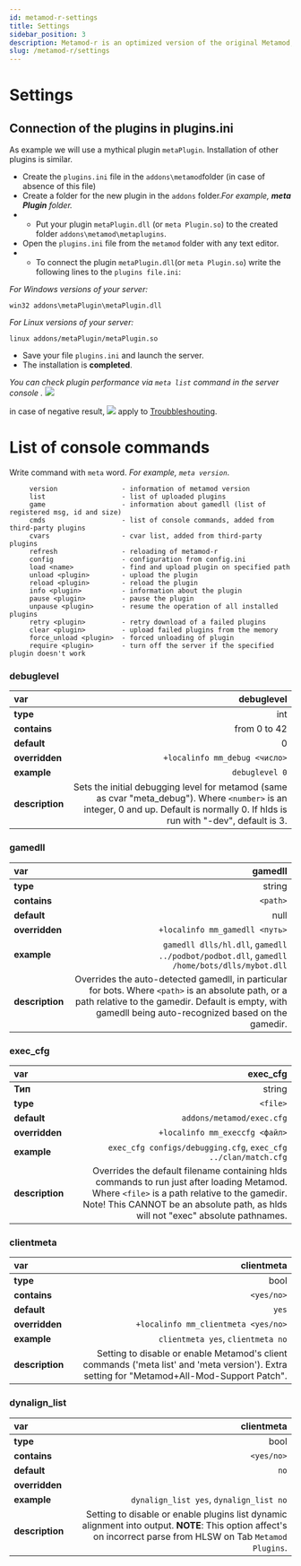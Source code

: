 ```yaml
---
id: metamod-r-settings
title: Settings
sidebar_position: 3
description: Metamod-r is an optimized version of the original Metamod, enhancing performance and compatibility for Half-Life 1 servers.
slug: /metamod-r/settings
---
```


<head>
  <title>Metamod-R: Settings | ReHLDS</title>
</head>

# Settings

## Connection of the plugins in plugins.ini
As example we will use a mythical plugin `metaPlugin`. Installation of other plugins is similar.
 
* Create the `plugins.ini` file in the `addons\metamod`folder (in case of absence of this file)
* Create a folder for the new plugin in the `addons` folder._For example, **meta Plugin** folder._
* * Put your plugin `metaPlugin.dll` (or `meta Plugin.so`) to the created folder `addons\metamod\metaplugins`.
* Open the `plugins.ini` file from the `metamod` folder with any text editor.
* * To connect the plugin `metaPlugin.dll`(or `meta Plugin.so`) write the following lines to the `plugins file.ini`:

_For Windows versions of your server:_
```
win32 addons\metaPlugin\metaPlugin.dll
```
_For Linux versions of your server:_
```
linux addons/metaPlugin/metaPlugin.so
```
* Save your file `plugins.ini` and launch the server.
* The installation is **completed**.

_You can check plugin performance via `meta list` command in the server console ._
![](https://i.imgur.com/1fVXBzc.png)

in case of negative result,
![](https://i.imgur.com/nGXAokG.png)
apply to [Troubbleshouting](https://github.com/theAsmodai/metamod-r/wiki/Troubbleshouting).

# List of console commands
Write command with `meta` word. _For example, `meta version`_.

```
     version                - information of metamod version
     list                   - list of uploaded plugins
     game                   - information about gamedll (list of registered msg, id and size)
     cmds                   - list of console commands, added from third-party plugins
     cvars                  - cvar list, added from third-party plugins
     refresh                - reloading of metamod-r
     config                 - configuration from config.ini 
     load <name>            - find and upload plugin on specified path
     unload <plugin>        - upload the plugin
     reload <plugin>        - reload the plugin
     info <plugin>          - information about the plugin
     pause <plugin>         - pause the plugin
     unpause <plugin>       - resume the operation of all installed plugins
     retry <plugin>         - retry download of a failed plugins
     clear <plugin>         - upload failed plugins from the memory
     force_unload <plugin>  - forced unloading of plugin
     require <plugin>       - turn off the server if the specified plugin doesn't work
```

### debuglevel 
 
| **var** | debuglevel 
| :----- | -----:
| **type** | int
| **contains** | from 0 to 42
| **default** | 0
| **overridden** |  `+localinfo mm_debug <число>`
| **example** | `debuglevel 0`
| **description** | Sets the initial debugging level for metamod (same as cvar "meta_debug"). Where `<number>` is an integer, 0 and up. Default is normally 0.  If hlds is run with "-dev", default is 3.

### gamedll
| **var** | gamedll
| :----- | -----:
| **type** | string
| **contains** | `<path>`
| **default** | null
| **overridden** |  `+localinfo mm_gamedll <путь>`
| **example** |  `gamedll dlls/hl.dll`, `gamedll ../podbot/podbot.dll`, `gamedll /home/bots/dlls/mybot.dll`
| **description** | Overrides the auto-detected gamedll, in particular for bots. Where `<path>` is an absolute path, or a path relative to the gamedir. Default is empty, with gamedll being auto-recognized based on the gamedir.

### exec_cfg 
| **var** | exec_cfg 
| :----- | -----:
| **Тип** | string
| **type** | `<file>`
| **default** | `addons/metamod/exec.cfg`
| **overridden** |  `+localinfo mm_execcfg <файл>`
| **example** |  `exec_cfg configs/debugging.cfg`, `exec_cfg ../clan/match.cfg`
| **description** | Overrides the default filename containing hlds commands to run just after loading Metamod. Where `<file>` is a path relative to the gamedir.  Note!  This CANNOT be an absolute path, as hlds will not "exec" absolute pathnames.
 
### clientmeta 
| **var** | clientmeta 
| :----- | -----:
| **type** | bool
| **contains** | `<yes/no>`
| **default** | `yes`
| **overridden** |  `+localinfo mm_clientmeta <yes/no>`
| **example** |  `clientmeta yes`, `clientmeta no`
| **description** | Setting to disable or enable Metamod's client commands ('meta list' and 'meta version'). Extra setting for "Metamod+All-Mod-Support Patch". 

### dynalign_list
| **var** | clientmeta 
| :----- | -----:
| **type** | bool
| **contains** | `<yes/no>`
| **default** | `no`
| **overridden** |   
| **example** |  `dynalign_list yes`, `dynalign_list no`
| **description** | Setting to disable or enable plugins list dynamic alignment into output.  **NOTE**: This option affect's on incorrect parse from HLSW on Tab `Metamod Plugins`.
